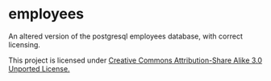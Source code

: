 # employees
An altered version of the postgresql employees database, with correct licensing.

This project is licensed under [Creative Commons Attribution-Share Alike 3.0 Unported License.](https://creativecommons.org/licenses/by-sa/3.0/)
